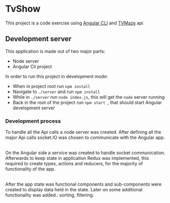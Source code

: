 # TvShow

This project is a code exercise using [Angular CLI](https://github.com/angular/angular-cli) and [TVMaze](https://www.tvmaze.com/api) api

## Development server

This application is made out of two major parts:
* Node server
* Angular Cli project

In order to run this project in development mode:

 * When in project root run `npm install`
 * Navigate to ` ./server ` and run  `npm install`
 * While in ` ./server `  run `node index.js`, this will get the `node` server running
 * Back in the root of the project run `npm start `, that should start Angular development server


 ### Development process


To handle all the Api calls a node server was created. After defining all the major Api calls socket.IO was chosen to communicate with the Angular app. <br><br>

 On the Angular side a service was created to handle socket communication. Afterwards to keep state in application Redux was implemented, this required to create types, actions and reducers, for the majority of functionality of the app.
 <br><br>

After the app state was functional components and sub-components were created to display data held in the state. Later on some additional functionality was added.: sorting, filtering.